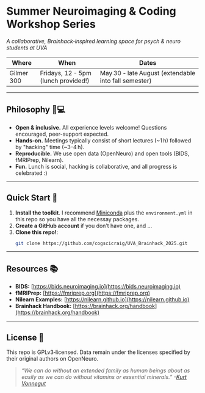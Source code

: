 # Summer Neuroimaging & Coding Workshop Series

*A collaborative, Brainhack‑inspired learning space for psych & neuro students at UVA*

| Where  | When                            | Dates                                  |
| ------ | ------------------------------- | -------------------------------------- |
|Gilmer 300 |Fridays, 12 - 5pm (lunch provided!) |May 30 - late August (extendable into fall semester) |

---

## Philosophy 🧠💻

* **Open & inclusive.** All experience levels welcome! Questions encouraged, peer-support expected.
* **Hands‑on.** Meetings typically consist of short lectures (\~1 h) followed by "hacking" time (\~3–4 h).
* **Reproducible.** We use open data (OpenNeuro) and open tools (BIDS, fMRIPrep, Nilearn).
* **Fun.** Lunch is social, hacking is collaborative, and all progress is celebrated :)

---

## Quick Start 🚀

1. **Install the toolkit**. I recommend [Miniconda](https://docs.conda.io/en/latest/miniconda.html) plus the `environment.yml` in this repo so you have all the necessay packages.
2. **Create a GitHub account** if you don’t have one, and ...
3. **Clone this repo!**:
   ```bash
   git clone https://github.com/cogscicraig/UVA_Brainhack_2025.git
   ```

---

## Resources 📚

* **BIDS:** [https://bids.neuroimaging.io](https://bids.neuroimaging.io)
* **fMRIPrep:** [https://fmriprep.org](https://fmriprep.org)
* **Nilearn Examples:** [https://nilearn.github.io](https://nilearn.github.io)
* **Brainhack Handbook:** [https://brainhack.org/handbook](https://brainhack.org/handbook)

---

## License 📝

This repo is GPLv3‑licensed. Data remain under the licenses specified by their original authors on OpenNeuro.

> *“We can do without an extended family as human beings about as easily as we can do without vitamins or essential minerals.” -[Kurt Vonnegut](https://www.npr.org/transcripts/5165342)*
